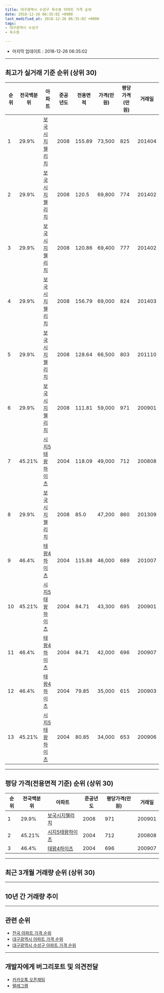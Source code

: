 ```yaml
---
title: 대구광역시 수성구 욱수동 아파트 가격 순위
date: 2018-12-26 06:35:02 +0900
last_modified_at: 2018-12-26 06:35:02 +0900
tags:
- 대구광역시 수성구
- 욱수동

---
```


* 마지막 업데이트 : 2018-12-26 06:35:02

---

## 최고가 실거래 기준 순위 (상위 30)


|순위|전국백분위|아파트|준공년도|전용면적|가격(만원)|평당가격(만원)|거래일|
|---|---|---|---|---|---|---|---|
|1|29.9%|[보국시지웰리치](https://search.naver.com/search.naver?query=%EB%8C%80%EA%B5%AC%EA%B4%91%EC%97%AD%EC%8B%9C+%EC%88%98%EC%84%B1%EA%B5%AC+%EC%9A%B1%EC%88%98%EB%8F%99+%EB%B3%B4%EA%B5%AD%EC%8B%9C%EC%A7%80%EC%9B%B0%EB%A6%AC%EC%B9%98)|2008|155.89|73,500|825|201404|
|2|29.9%|[보국시지웰리치](https://search.naver.com/search.naver?query=%EB%8C%80%EA%B5%AC%EA%B4%91%EC%97%AD%EC%8B%9C+%EC%88%98%EC%84%B1%EA%B5%AC+%EC%9A%B1%EC%88%98%EB%8F%99+%EB%B3%B4%EA%B5%AD%EC%8B%9C%EC%A7%80%EC%9B%B0%EB%A6%AC%EC%B9%98)|2008|120.5|69,800|774|201402|
|3|29.9%|[보국시지웰리치](https://search.naver.com/search.naver?query=%EB%8C%80%EA%B5%AC%EA%B4%91%EC%97%AD%EC%8B%9C+%EC%88%98%EC%84%B1%EA%B5%AC+%EC%9A%B1%EC%88%98%EB%8F%99+%EB%B3%B4%EA%B5%AD%EC%8B%9C%EC%A7%80%EC%9B%B0%EB%A6%AC%EC%B9%98)|2008|120.86|69,400|777|201402|
|4|29.9%|[보국시지웰리치](https://search.naver.com/search.naver?query=%EB%8C%80%EA%B5%AC%EA%B4%91%EC%97%AD%EC%8B%9C+%EC%88%98%EC%84%B1%EA%B5%AC+%EC%9A%B1%EC%88%98%EB%8F%99+%EB%B3%B4%EA%B5%AD%EC%8B%9C%EC%A7%80%EC%9B%B0%EB%A6%AC%EC%B9%98)|2008|156.79|69,000|824|201403|
|5|29.9%|[보국시지웰리치](https://search.naver.com/search.naver?query=%EB%8C%80%EA%B5%AC%EA%B4%91%EC%97%AD%EC%8B%9C+%EC%88%98%EC%84%B1%EA%B5%AC+%EC%9A%B1%EC%88%98%EB%8F%99+%EB%B3%B4%EA%B5%AD%EC%8B%9C%EC%A7%80%EC%9B%B0%EB%A6%AC%EC%B9%98)|2008|128.64|66,500|803|201110|
|6|29.9%|[보국시지웰리치](https://search.naver.com/search.naver?query=%EB%8C%80%EA%B5%AC%EA%B4%91%EC%97%AD%EC%8B%9C+%EC%88%98%EC%84%B1%EA%B5%AC+%EC%9A%B1%EC%88%98%EB%8F%99+%EB%B3%B4%EA%B5%AD%EC%8B%9C%EC%A7%80%EC%9B%B0%EB%A6%AC%EC%B9%98)|2008|111.81|59,000|971|200901|
|7|45.21%|[시지5태왕하이츠](https://search.naver.com/search.naver?query=%EB%8C%80%EA%B5%AC%EA%B4%91%EC%97%AD%EC%8B%9C+%EC%88%98%EC%84%B1%EA%B5%AC+%EC%9A%B1%EC%88%98%EB%8F%99+%EC%8B%9C%EC%A7%805%ED%83%9C%EC%99%95%ED%95%98%EC%9D%B4%EC%B8%A0)|2004|118.09|49,000|712|200808|
|8|29.9%|[보국시지웰리치](https://search.naver.com/search.naver?query=%EB%8C%80%EA%B5%AC%EA%B4%91%EC%97%AD%EC%8B%9C+%EC%88%98%EC%84%B1%EA%B5%AC+%EC%9A%B1%EC%88%98%EB%8F%99+%EB%B3%B4%EA%B5%AD%EC%8B%9C%EC%A7%80%EC%9B%B0%EB%A6%AC%EC%B9%98)|2008|85.0|47,200|860|201309|
|9|46.4%|[태왕4하이츠](https://search.naver.com/search.naver?query=%EB%8C%80%EA%B5%AC%EA%B4%91%EC%97%AD%EC%8B%9C+%EC%88%98%EC%84%B1%EA%B5%AC+%EC%9A%B1%EC%88%98%EB%8F%99+%ED%83%9C%EC%99%954%ED%95%98%EC%9D%B4%EC%B8%A0)|2004|115.88|46,000|689|201007|
|10|45.21%|[시지5태왕하이츠](https://search.naver.com/search.naver?query=%EB%8C%80%EA%B5%AC%EA%B4%91%EC%97%AD%EC%8B%9C+%EC%88%98%EC%84%B1%EA%B5%AC+%EC%9A%B1%EC%88%98%EB%8F%99+%EC%8B%9C%EC%A7%805%ED%83%9C%EC%99%95%ED%95%98%EC%9D%B4%EC%B8%A0)|2004|84.71|43,300|695|200901|
|11|46.4%|[태왕4하이츠](https://search.naver.com/search.naver?query=%EB%8C%80%EA%B5%AC%EA%B4%91%EC%97%AD%EC%8B%9C+%EC%88%98%EC%84%B1%EA%B5%AC+%EC%9A%B1%EC%88%98%EB%8F%99+%ED%83%9C%EC%99%954%ED%95%98%EC%9D%B4%EC%B8%A0)|2004|84.71|42,000|696|200907|
|12|46.4%|[태왕4하이츠](https://search.naver.com/search.naver?query=%EB%8C%80%EA%B5%AC%EA%B4%91%EC%97%AD%EC%8B%9C+%EC%88%98%EC%84%B1%EA%B5%AC+%EC%9A%B1%EC%88%98%EB%8F%99+%ED%83%9C%EC%99%954%ED%95%98%EC%9D%B4%EC%B8%A0)|2004|79.85|35,000|615|200903|
|13|45.21%|[시지5태왕하이츠](https://search.naver.com/search.naver?query=%EB%8C%80%EA%B5%AC%EA%B4%91%EC%97%AD%EC%8B%9C+%EC%88%98%EC%84%B1%EA%B5%AC+%EC%9A%B1%EC%88%98%EB%8F%99+%EC%8B%9C%EC%A7%805%ED%83%9C%EC%99%95%ED%95%98%EC%9D%B4%EC%B8%A0)|2004|80.85|34,000|653|200906|


---

## 평당 가격(전용면적 기준) 순위 (상위 30)


|순위|전국백분위|아파트|준공년도|평당가격(만원)|거래일|
|---|---|---|---|---|---|
|1|29.9%|[보국시지웰리치](https://search.naver.com/search.naver?query=%EB%8C%80%EA%B5%AC%EA%B4%91%EC%97%AD%EC%8B%9C+%EC%88%98%EC%84%B1%EA%B5%AC+%EC%9A%B1%EC%88%98%EB%8F%99+%EB%B3%B4%EA%B5%AD%EC%8B%9C%EC%A7%80%EC%9B%B0%EB%A6%AC%EC%B9%98)|2008|971|200901|
|2|45.21%|[시지5태왕하이츠](https://search.naver.com/search.naver?query=%EB%8C%80%EA%B5%AC%EA%B4%91%EC%97%AD%EC%8B%9C+%EC%88%98%EC%84%B1%EA%B5%AC+%EC%9A%B1%EC%88%98%EB%8F%99+%EC%8B%9C%EC%A7%805%ED%83%9C%EC%99%95%ED%95%98%EC%9D%B4%EC%B8%A0)|2004|712|200808|
|3|46.4%|[태왕4하이츠](https://search.naver.com/search.naver?query=%EB%8C%80%EA%B5%AC%EA%B4%91%EC%97%AD%EC%8B%9C+%EC%88%98%EC%84%B1%EA%B5%AC+%EC%9A%B1%EC%88%98%EB%8F%99+%ED%83%9C%EC%99%954%ED%95%98%EC%9D%B4%EC%B8%A0)|2004|696|200907|


---

## 최근 3개월 거래량 순위 (상위 30)


<div style="width:100%;">
    <canvas id="deal_count_ranking" height="250"></canvas>
</div>


<script>
new Chart(document.getElementById("deal_count_ranking"), {
    type: 'horizontalBar',
    data: {
        labels: ['태왕4하이츠', '시지5태왕하이츠', '보국시지웰리치'],
        datasets: [{
            label: '실거래 수',
            data: [2, 1, 1],
            borderColor: "rgba(255, 0, 128, 1)",
            backgroundColor: "rgba(255, 0, 128, 0.5)",
            fill: false,
        }]
    },
    options: {
        responsive: true,
        title: {
            display: true,
            text: '최근 3개월 거래량 순위'
        },
        tooltips: {
            mode: 'index',
            intersect: false,
            callbacks: {
                title: function(tooltipItems, data) {
                    return "실거래 수:";
                },
                label: function(tooltipItem, data) {
                    return data.labels[tooltipItem.index] + ": " + tooltipItem.xLabel;
                }
            }
        },
        hover: {
            mode: 'nearest',
            intersect: true
        },
        scales: {
            xAxes: [{
                display: true,
                scaleLabel: {
                    display: true,
                    labelString: '실거래 수'
                },
                ticks: {
                    suggestedMin: 0,
                }
            }],
            yAxes: [{
                display: true,
                ticks: {
                    autoSkip: false,
                    callback: function(value, index, values) {
                        if (value.length > 15)
                            return value.substr(0, 13) + "...";
                        else
                            return value;
                    }
                },
                scaleLabel: {
                    display: false,
                }
            }]
        }
    }
});

</script>


---

## 10년 간 거래량 추이


<div style="width:100%;">
    <canvas id="deal_progress" height="250"></canvas>
</div>

<script>
new Chart(document.getElementById("deal_progress"), {
    type: 'line',
    data: {
        labels: ['200812','200901','200902','200903','200904','200905','200906','200907','200908','200909','200910','200911','200912','201001','201002','201003','201004','201005','201006','201007','201008','201009','201010','201011','201012','201101','201102','201103','201104','201105','201106','201107','201108','201109','201110','201111','201112','201201','201202','201203','201204','201205','201206','201207','201208','201209','201210','201211','201212','201301','201302','201303','201304','201305','201306','201307','201308','201309','201310','201311','201312','201401','201402','201403','201404','201405','201406','201407','201408','201409','201410','201411','201412','201501','201502','201503','201504','201505','201506','201507','201508','201509','201510','201511','201512','201601','201602','201603','201604','201605','201606','201607','201608','201609','201610','201611','201612','201701','201702','201703','201704','201705','201706','201707','201708','201709','201710','201711','201712','201801','201802','201803','201804','201805','201806','201807','201808','201809','201810','201811','201812'],
        datasets: [{
            label: '실거래 수',
            pointRadius: 1,
            data: [2, 6, 6, 8, 7, 8, 16, 22, 17, 20, 11, 6, 8, 20, 10, 3, 3, 3, 3, 6, 9, 8, 14, 19, 9, 16, 16, 6, 14, 8, 9, 8, 10, 8, 11, 9, 15, 2, 13, 6, 8, 4, 1, 7, 7, 5, 13, 11, 11, 7, 5, 12, 10, 11, 6, 8, 13, 10, 11, 19, 17, 10, 13, 14, 13, 7, 7, 9, 7, 10, 12, 4, 4, 5, 8, 15, 10, 4, 5, 4, 5, 4, 1, 3, 1, 0, 2, 2, 3, 2, 3, 6, 5, 3, 9, 7, 3, 8, 2, 4, 4, 5, 9, 18, 9, 5, 5, 2, 3, 3, 4, 3, 2, 3, 2, 2, 9, 9, 3, 1, 0],
            borderColor: "rgba(255, 201, 14, 1)",
            backgroundColor: "rgba(255, 201, 14, 0.5)",
            fill: true,
        }]
    },
    options: {
        responsive: true,
        title: {
            display: true,
            text: '10년간 거래량 추이'
        },
        tooltips: {
            mode: 'index',
            intersect: false,
        },
        hover: {
            mode: 'nearest',
            intersect: true
        },
        scales: {
            xAxes: [{
                display: true,
                scaleLabel: {
                    display: true,
                    labelString: '년/월'
                }
            }],
            yAxes: [{
                display: true,
                ticks: {
                    suggestedMin: 0,
                },
                scaleLabel: {
                    display: true,
                    labelString: '실거래 수'
                }
            }]
        }
    }
});

</script>


---

## 관련 순위

- [전국 아파트 가격 순위](https://inasie.github.io/apt-ranking/전국)
- [대구광역시 아파트 가격 순위](https://inasie.github.io/apt-ranking/대구광역시)
- [대구광역시 수성구 아파트 가격 순위](https://inasie.github.io/apt-ranking/대구광역시-수성구)


---

## 개발자에게 버그리포트 및 의견전달

- [카카오톡 오픈채팅](https://open.kakao.com/o/gLJUAP4)
- [텔레그램](https://t.me/inasie)

